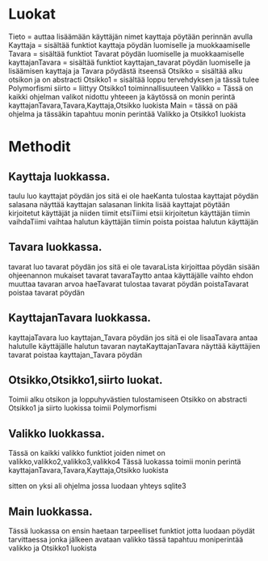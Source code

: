 
# Luokat
Tieto = auttaa lisäämään käyttäjän nimet kayttaja pöytään perinnän avulla
Kayttaja = sisältää funktiot kayttaja pöydän luomiselle ja muokkaamiselle
Tavara = sisältää funktiot Tavarat pöydän luomiselle ja muokkaamiselle
kayttajanTavara = sisältää funktiot kayttajan_tavarat pöydän luomiselle ja lisäämisen kayttaja ja Tavara pöydästä itseensä
Otsikko = sisältää alku otsikon ja on abstracti
Otsikko1 = sisältää loppu tervehdyksen ja tässä tulee Polymorfismi
siirto = liittyy Otsikko1 toiminnallisuuteen
Valikko = Tässä on kaikki ohjelman valikot nidottu yhteeen ja käytössä on monin perintä kayttajanTavara,Tavara,Kayttaja,Otsikko luokista
Main = tässä on pää ohjelma ja tässäkin tapahtuu monin perintää Valikko ja Otsikko1 luokista
# Methodit
## Kayttaja luokkassa.
taulu luo kayttajat pöydän jos sitä ei ole
haeKanta tulostaa kayttajat pöydän
salasana näyttää kayttajan salasanan
linkita lisää kayttajat pöytään kirjoitetut käyttäjät ja niiden tiimit
etsiTiimi etsii kirjoitetun käyttäjän tiimin
vaihdaTiimi vaihtaa halutun käyttäjän tiimin
poista poistaa halutun käyttäjän

## Tavara luokkassa.
tavarat luo tavarat pöydän jos sitä ei ole
tavaraLista kirjoittaa pöydän sisään ohjeenannon mukaiset tavarat
tavaraTaytto antaa käyttäjälle vaihto ehdon muuttaa tavaran arvoa
haeTavarat tulostaa tavarat pöydän
poistaTavarat poistaa tavarat pöydän

## KayttajanTavara luokkassa.
kayttajaTavara luo kayttajan_Tavara pöydän jos sitä ei ole
lisaaTavara antaa halutulle käyttäjälle halutun tavaran
naytaKayttajanTavara näyttää käyttäjien tavarat
poistaa kayttajan_Tavara pöydän

## Otsikko,Otsikko1,siirto luokat.
Toimii alku otsikon ja loppuhyvästien tulostamiseen
Otsikko on abstracti 
Otsikko1 ja siirto luokissa toimii Polymorfismi

## Valikko luokkassa.
Tässä on kaikki valikko funktiot joiden nimet on valikko,valikko2,valikko3,valikko4
Tässä luokassa toimii monin perintä kayttajanTavara,Tavara,Kayttaja,Otsikko luokista

sitten on yksi ali ohjelma jossa luodaan yhteys sqlite3

## Main luokkassa.
Tässä luokassa on ensin haetaan tarpeelliset funktiot jotta luodaan pöydät tarvittaessa jonka jälkeen avataan valikko
tässä tapahtuu moniperintää valikko ja Otsikko1 luokista
